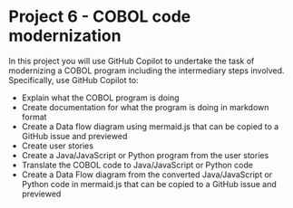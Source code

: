 # Project 6 - COBOL code modernization

In this project you will use GitHub Copilot to undertake the task of modernizing a COBOL program including the intermediary steps involved.
Specifically, use GitHub Copilot to:
- Explain what the COBOL program is doing
- Create documentation for what the program is doing in markdown format
- Create a Data flow diagram using mermaid.js that can be copied to a GitHub issue and previewed
- Create user stories
- Create a Java/JavaScript or Python program from the user stories
- Translate the COBOL code to Java/JavaScript or Python code
- Create a Data Flow diagram from the converted Java/JavaScript or Python code in mermaid.js that can be copied to a GitHub issue and previewed

